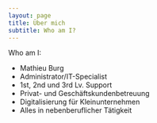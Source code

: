 ```yaml
---
layout: page
title: Über mich
subtitle: Who am I?
---
```


Who am I:

- Mathieu Burg
- Administrator/IT-Specialist
- 1st, 2nd und 3rd Lv. Support
- Privat- und Geschäftskundenbetreuung
- Digitalisierung für Kleinunternehmen
- Alles in nebenberuflicher Tätigkeit
